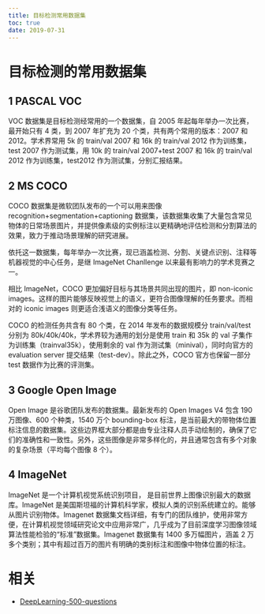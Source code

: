 ```yaml
---
title: 目标检测常用数据集
toc: true
date: 2019-07-31
---
```


# 目标检测的常用数据集

## 1 PASCAL VOC

VOC 数据集是目标检测经常用的一个数据集，自 2005 年起每年举办一次比赛，最开始只有 4 类，到 2007 年扩充为 20 个类，共有两个常用的版本：2007 和 2012。学术界常用 5k 的 train/val 2007 和 16k 的 train/val 2012 作为训练集，test 2007 作为测试集，用 10k 的 train/val 2007+test 2007 和 16k 的 train/val 2012 作为训练集，test2012 作为测试集，分别汇报结果。



## 2 MS COCO

COCO 数据集是微软团队发布的一个可以用来图像 recognition+segmentation+captioning 数据集，该数据集收集了大量包含常见物体的日常场景图片，并提供像素级的实例标注以更精确地评估检测和分割算法的效果，致力于推动场景理解的研究进展。

依托这一数据集，每年举办一次比赛，现已涵盖检测、分割、关键点识别、注释等机器视觉的中心任务，是继 ImageNet Chanllenge 以来最有影响力的学术竞赛之一。

相比 ImageNet，COCO 更加偏好目标与其场景共同出现的图片，即 non-iconic images。这样的图片能够反映视觉上的语义，更符合图像理解的任务要求。而相对的 iconic images 则更适合浅语义的图像分类等任务。

COCO 的检测任务共含有 80 个类，在 2014 年发布的数据规模分 train/val/test 分别为 80k/40k/40k，学术界较为通用的划分是使用 train 和 35k 的 val 子集作为训练集（trainval35k），使用剩余的 val 作为测试集（minival），同时向官方的 evaluation server 提交结果（test-dev）。除此之外，COCO 官方也保留一部分 test 数据作为比赛的评测集。

## 3 Google Open Image

Open Image 是谷歌团队发布的数据集。最新发布的 Open Images V4 包含 190 万图像、600 个种类，1540 万个 bounding-box 标注，是当前最大的带物体位置标注信息的数据集。这些边界框大部分都是由专业注释人员手动绘制的，确保了它们的准确性和一致性。另外，这些图像是非常多样化的，并且通常包含有多个对象的复杂场景（平均每个图像 8 个）。

## 4 ImageNet

ImageNet 是一个计算机视觉系统识别项目， 是目前世界上图像识别最大的数据库。ImageNet 是美国斯坦福的计算机科学家，模拟人类的识别系统建立的。能够从图片识别物体。Imagenet 数据集文档详细，有专门的团队维护，使用非常方便，在计算机视觉领域研究论文中应用非常广，几乎成为了目前深度学习图像领域算法性能检验的“标准”数据集。Imagenet 数据集有 1400 多万幅图片，涵盖 2 万多个类别；其中有超过百万的图片有明确的类别标注和图像中物体位置的标注。




# 相关

- [DeepLearning-500-questions](https://github.com/scutan90/DeepLearning-500-questions)
